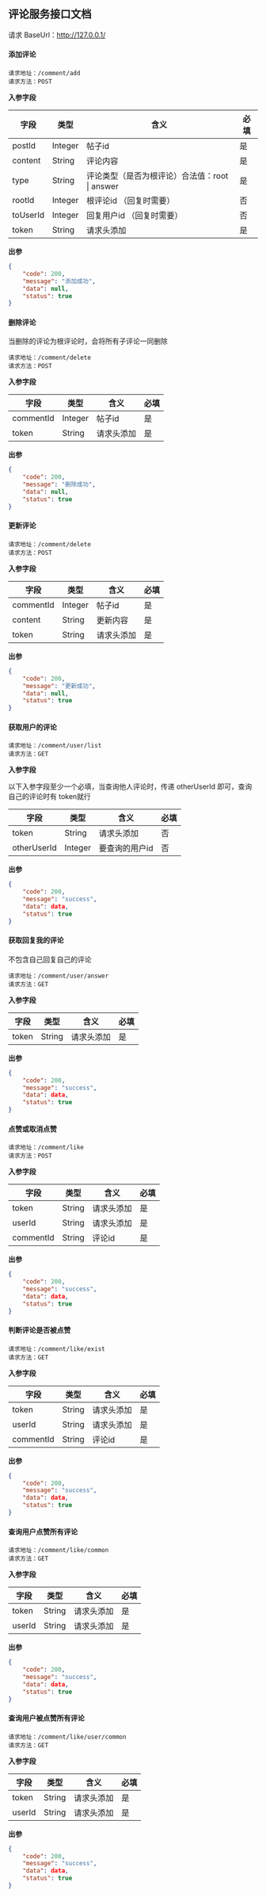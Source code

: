 ## 评论服务接口文档
请求 BaseUrl：http://127.0.0.1/


#### 添加评论

```
请求地址：/comment/add
请求方法：POST
```

**入参字段**

| 字段     | 类型    | 含义                                             | 必填 |
| -------- | ------- | ------------------------------------------------ | ---- |
| postId   | Integer | 帖子id                                           | 是   |
| content  | String  | 评论内容                                         | 是   |
| type     | String  | 评论类型（是否为根评论）合法值：root  \|  answer | 是   |
| rootId   | Integer | 根评论id  （回复时需要）                         | 否   |
| toUserId | Integer | 回复用户id  （回复时需要）                       | 否   |
| token    | String  | 请求头添加                                       | 是   |

**出参**

```json
{
    "code": 200,
    "message": "添加成功",
    "data": null,
    "status": true
}
```



#### 删除评论
当删除的评论为根评论时，会将所有子评论一同删除
```
请求地址：/comment/delete
请求方法：POST
```

**入参字段**

| 字段      | 类型    | 含义       | 必填 |
| --------- | ------- | ---------- | ---- |
| commentId | Integer | 帖子id     | 是   |
| token     | String  | 请求头添加 | 是   |

**出参**

```json
{
    "code": 200,
    "message": "删除成功",
    "data": null,
    "status": true
}
```

#### 更新评论

```
请求地址：/comment/delete
请求方法：POST
```

**入参字段**

| 字段      | 类型    | 含义       | 必填 |
| --------- | ------- | ---------- | ---- |
| commentId | Integer | 帖子id     | 是   |
| content | String | 更新内容     | 是   |
| token     | String  | 请求头添加 | 是   |

**出参**

```json
{
    "code": 200,
    "message": "更新成功",
    "data": null,
    "status": true
}
```




#### 获取用户的评论


```
请求地址：/comment/user/list
请求方法：GET
```

**入参字段**

以下入参字段至少一个必填，当查询他人评论时，传递 otherUserId 即可，查询自己的评论时有 token就行

| 字段  | 类型   | 含义       | 必填 |
| ----- | ------ | ---------- | ---- |
| token | String | 请求头添加 | 否   |
| otherUserId | Integer | 要查询的用户id | 否   |

**出参**

```json
{
    "code": 200,
    "message": "success",
    "data": data,
    "status": true
}
```



#### 获取回复我的评论

不包含自己回复自己的评论

```
请求地址：/comment/user/answer
请求方法：GET
```

**入参字段**

| 字段  | 类型   | 含义       | 必填 |
| ----- | ------ | ---------- | ---- |
| token | String | 请求头添加 | 是   |

**出参**

```json
{
    "code": 200,
    "message": "success",
    "data": data,
    "status": true
}
```



#### 点赞或取消点赞

```
请求地址：/comment/like
请求方法：POST
```

**入参字段**

| 字段      | 类型   | 含义       | 必填 |
| --------- | ------ | ---------- | ---- |
| token     | String | 请求头添加 | 是   |
| userId    | String | 请求头添加 | 是   |
| commentId | String | 评论id     | 是   |

**出参**

```json
{
    "code": 200,
    "message": "success",
    "data": data,
    "status": true
}
```



#### 判断评论是否被点赞

```
请求地址：/comment/like/exist
请求方法：GET
```

**入参字段**

| 字段      | 类型   | 含义       | 必填 |
| --------- | ------ | ---------- | ---- |
| token     | String | 请求头添加 | 是   |
| userId    | String | 请求头添加 | 是   |
| commentId | String | 评论id     | 是   |

**出参**

```json
{
    "code": 200,
    "message": "success",
    "data": data,
    "status": true
}
```



#### 查询用户点赞所有评论

```
请求地址：/comment/like/common
请求方法：GET
```

**入参字段**

| 字段   | 类型   | 含义       | 必填 |
| ------ | ------ | ---------- | ---- |
| token  | String | 请求头添加 | 是   |
| userId | String | 请求头添加 | 是   |

**出参**

```json
{
    "code": 200,
    "message": "success",
    "data": data,
    "status": true
}
```



#### 查询用户被点赞所有评论

```
请求地址：/comment/like/user/common
请求方法：GET
```

**入参字段**

| 字段   | 类型   | 含义       | 必填 |
| ------ | ------ | ---------- | ---- |
| token  | String | 请求头添加 | 是   |
| userId | String | 请求头添加 | 是   |

**出参**

```json
{
    "code": 200,
    "message": "success",
    "data": data,
    "status": true
}
```



